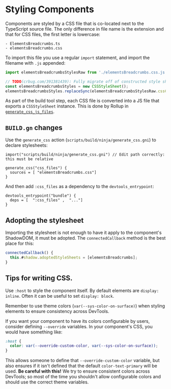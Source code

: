 # Styling Components

Components are styled by a CSS file that is co-located next to the TypeScript source file. The only difference in file name is the extension and that for CSS files, the first letter is lowercase:

```
- ElementsBreadcrumbs.ts
- elementsBreadcrumbs.css
```

To import this file you use a regular `import` statement, and import the filename with `.js` appended:

```ts
import elementsBreadcrumbsStylesRaw from './elementsBreadcrumbs.css.js';

// TODO(crbug.com/391381439): Fully migrate off of constructed style sheets.
const elementsBreadcrumbsStyles = new CSSStyleSheet();
elementsBreadcrumbsStyles.replaceSync(elementsBreadcrumbsStylesRaw.cssContent);
```

As part of the build tool step, each CSS file is converted into a JS file that exports a `CSSStyleSheet` instance. This is done by Rollup in [`generate_css_js_files`](https://source.chromium.org/chromium/chromium/src/+/main:third_party/devtools-frontend/src/scripts/build/generate_css_js_files.js;l=1;drc=28af9fbe783d82aa64bfa5f9b9509572dc2b3efe).

## `BUILD.gn` changes

Use the `generate_css` action (`scripts/build/ninja/generate_css.gni`) to declare stylesheets:

```gn
import("scripts/build/ninja/generate_css.gni") // Edit path correctly: this must be relative

generate_css("css_files") {
  sources = [ "elementsBreadcrumbs.css"]
}
```

And then add `:css_files` as a dependency to the `devtools_entrypoint`:

```gn
devtools_entrypoint("bundle") {
  deps = [  ":css_files" ,  "..."]
}
```

## Adopting the stylesheet

Importing the stylesheet is not enough to have it apply to the component's ShadowDOM, it must be adopted. The `connectedCallback` method is the best place for this:

```ts
connectedCallback() {
  this.#shadow.adoptedStyleSheets = [elementsBreadcrumbs];
}
```

## Tips for writing CSS.

Use `:host` to style the component itself. By default elements are `display: inline`. Often it can be useful to set `display: block`.

Remember to use theme colors (`var(--sys-color-on-surface)`) when styling elements to ensure consistency across DevTools.

If you want your component to have its colors configurable by users, consider defining `--override` variables. In your component's CSS, you would have something like:

```css
:host {
  color: var(--override-custom-color, var(--sys-color-on-surface));
}
```

This allows someone to define that `--override-custom-color` variable, but also ensures if it isn't defined that the default `color-text-primary` will be used. **Be careful with this!** We try to ensure consistent colors across DevTools; so most of the time you shouldn't allow configurable colors and should use the correct theme variables.



